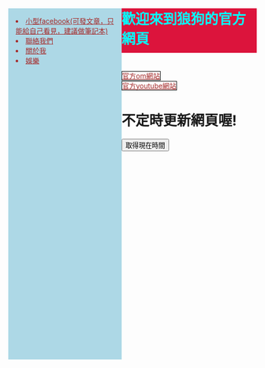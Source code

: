 <!DOCTYPE html>
<html>
    <head>
        <body>
            <title>狼狗官方網頁</title>
            <!-- css -->
            <link rel="stylesheet" href="class.css">
        <div>
            <ui style="padding: 15px;margin: 0px;color:brown;background-color: lightblue; height: 680px; float: left; width: 200px;">
                <a href="facebook.html" style="color:brown"><li>小型facebook(可發文章，只能給自己看見，建議做筆記本)</li></a>
                <a href="om.html" style="color:brown"><li>聯絡我們</li></a>
                <a href="me.html" style="color:brown"><li>關於我</li></a>
                <a href="fun.html" style="color: brown;"><li>娛樂</li></a>
            </ui>
            <h1 style="color:cyan; background-color: crimson; width: auto; padding-bottom: 10px; margin-top: 10px;">歡迎來到狼狗的官方網頁</h1>
    </br>
            <a href="https://omlet.gg/profile/woif._.dog"id="btn" style="color:brown;border:0.5px solid black;height: -10px;">官方om網站</a>
    </br>
            <a href="https://www.youtube.com/channel/UCZhR1L3KDlq8Lz-nmj83E8A" id="btn" style="color:brown;border:0.5px solid black;" id="btn">官方youtube網站</a>
    </br>
        </div>
        <h1>不定時更新網頁喔!</h1>
        <button class="Button">取得現在時間</button>
    </body>
    <script src="page1.js"></script>
 </head>
</html>
